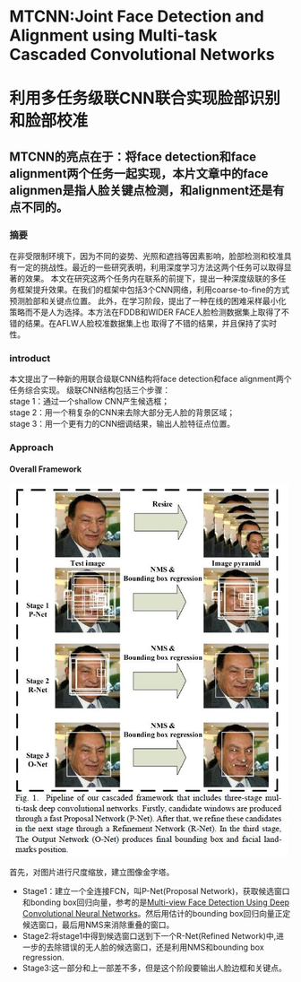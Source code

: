 # MTCNN:Joint Face Detection and Alignment using Multi-task Cascaded Convolutional Networks  
# 利用多任务级联CNN联合实现脸部识别和脸部校准

## MTCNN的亮点在于：将face detection和face alignment两个任务一起实现，本片文章中的face alignmen是指人脸关键点检测，和alignment还是有点不同的。

### 摘要  
在非受限制环境下，因为不同的姿势、光照和遮挡等因素影响，脸部检测和校准具有一定的挑战性。最近的一些研究表明，利用深度学习方法这两个任务可以取得显著的效果。
本文在研究这两个任务内在联系的前提下，提出一种深度级联的多任务框架提升效果。在我们的框架中包括3个CNN网络，利用coarse-to-fine的方式预测脸部和关键点位置。
此外，在学习阶段，提出了一种在线的困难采样最小化策略而不是人为选择。本方法在FDDB和WIDER FACE人脸检测数据集上取得了不错的结果。在AFLW人脸校准数据集上也
取得了不错的结果，并且保持了实时性。
### introduct
本文提出了一种新的用联合级联CNN结构将face detection和face alignment两个任务综合实现。
级联CNN结构包括三个步骤：  
stage 1：通过一个shallow CNN产生候选框；  
stage 2：用一个稍复杂的CNN来去除大部分无人脸的背景区域；  
stage 3：用一个更有力的CNN细调结果，输出人脸特征点位置。  
### Approach
#### Overall Framework
![pipeline figure](https://github.com/alfredtorres/Reading-notebook/blob/master/MyImage/MTCNN_fig1.jpg)  

首先，对图片进行尺度缩放，建立图像金字塔。  
* Stage1：建立一个全连接FCN，叫P-Net(Proposal Network)，获取候选窗口和bonding box回归向量，参考的是[Multi-view Face Detection Using Deep Convolutional Neural Networks](https://arxiv.org/pdf/1502.02766.pdf)。然后用估计的bounding box回归向量正定候选窗口，最后用NMS来消除重叠的窗口。  
* Stage2:将stage1中得到候选窗口送到下一个R-Net(Refined Network)中,进一步的去除错误的无人脸的候选窗口，还是利用NMS和bounding box regression.  
* Stage3:这一部分和上一部差不多，但是这个阶段要输出人脸边框和关键点。
